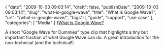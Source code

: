 {
    "date": "2009-10-03 09:03:14",
    "draft": false,
    "publishDate": "2009-10-03 09:03:14",
    "slug": "what-is-google-wave",
    "title": "What is Google Wave?",
    "url": "\/what-is-google-wave\/",
    "tags": [
        "guide",
        "support",
        "use case"
    ],
    "categories": [
        "Media"
    ]
}[What is Google Wave?](http://www.youtube.com/watch?v=rDu2A3WzQpo)

A short "Google Wave for Dummies" type clip that highlights a tiny but
important fraction of what Google Wave can do. A great introduction for
the non-technical (and the technical!)